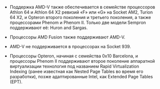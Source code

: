 

* Поддержка AMD-V также обеспечивается в семействе процессоров Athlon 64 и Athlon 64 X2 ревизий «F» или «G» на Socket AM2, Turion 64 X2, и Opteron второго поколения и третьего поколения, а также процессорами Phenom и Phenom II. Только две модели Sempron поддерживают её: Huron and Sargas.

* Процессоры AMD Fusion также поддерживают AMD-V.

* AMD-V не поддерживается в процессорах на Socket 939.

* Процессоры Opteron, начиная с семейства 0x10 Barcelona, и процессоры Phenom II поддерживают второе поколение аппаратной виртуализации технология под названием Rapid Virtualization Indexing (ранее известная как Nested Page Tables во время его разработки), позже адаптированные Intel, как Extended Page Tables (EPT).
